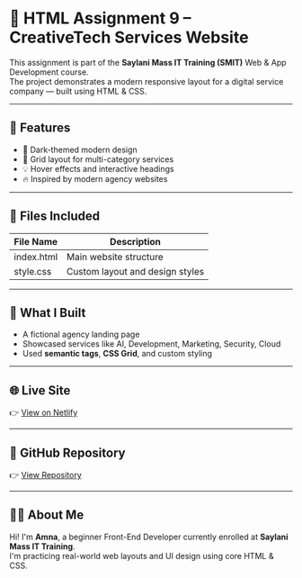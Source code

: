 # 💼 HTML Assignment 9 – CreativeTech Services Website

This assignment is part of the **Saylani Mass IT Training (SMIT)** Web & App Development course.  
The project demonstrates a modern responsive layout for a digital service company — built using HTML & CSS.

---

## 🌟 Features

- 🖤 Dark-themed modern design
- 🧠 Grid layout for multi-category services
- 💡 Hover effects and interactive headings
- 🔥 Inspired by modern agency websites

---

## 📁 Files Included

| File Name     | Description                       |
|---------------|-----------------------------------|
| index.html    | Main website structure             |
| style.css     | Custom layout and design styles    |

---

## 📌 What I Built

- A fictional agency landing page  
- Showcased services like AI, Development, Marketing, Security, Cloud  
- Used **semantic tags**, **CSS Grid**, and custom styling

---

## 🌐 Live Site  
👉 [View on Netlify](https://html-assignment-9-creativetech.netlify.app)

---

## 📁 GitHub Repository  
👉 [View Repository](https://github.com/Amna7877/HTML-Assignment-9-CreativeTech)

---

## 👩‍💻 About Me

Hi! I'm **Amna**, a beginner Front-End Developer currently enrolled at **Saylani Mass IT Training**.  
I'm practicing real-world web layouts and UI design using core HTML & CSS.

